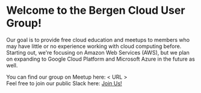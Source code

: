 # Welcome to the Bergen Cloud User Group!

Our goal is to provide free cloud education and meetups to members who may have little or no experience working with cloud computing before.
Starting out, we're focusing on Amazon Web Services (AWS), but we plan on expanding to Google Cloud Platform and Microsoft Azure in the future as well.

You can find our group on Meetup here: < URL > <br>
Feel free to join our public Slack here: [Join Us!](https://join.slack.com/t/bergencloudusergroup/shared_invite/zt-fwyhsd4g-hS8sODOjTLPii_BDgu2YKw)
